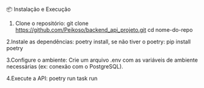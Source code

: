 📦 Instalação e Execução

1. Clone o repositório:
  git clone https://github.com/Peikoso/backend_api_projeto.git
  cd nome-do-repo

2.Instale as dependências:
  poetry install, se não tiver o poetry: pip install poetry
  
3.Configure o ambiente:
  Crie um arquivo .env com as variáveis de ambiente necessárias (ex: conexão com o PostgreSQL).
  

4.Execute a API:
  poetry run task run
